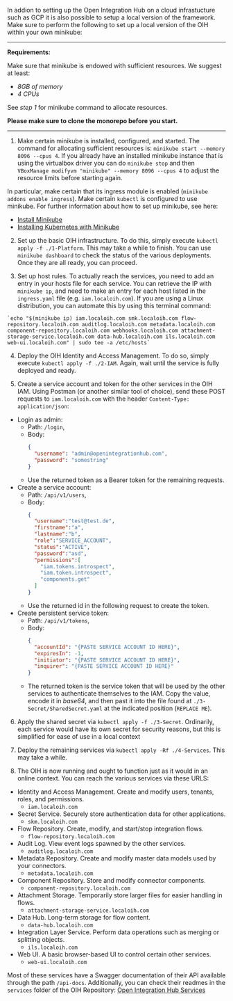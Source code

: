 In addion to setting up the Open Integration Hub on a cloud infrastucture such as GCP it is also possible to setup a local version of the framework. Make sure to perform the following to set up a local version of the OIH within your own minikube:

---

**Requirements:**

Make sure that minikube is endowed with sufficient resources. We suggest at least:

- _8GB of memory_
- _4 CPUs_

See _step 1_ for minikube command to allocate resources.


**Please make sure to clone the monorepo before you start.**

---

1. Make certain minikube is installed, configured, and started. The command for allocating sufficient resources is: `minikube start --memory 8096 --cpus 4`. If you already have an installed minikube instance that is using the virtualbox driver you can do `minikube stop` and then `VBoxManage modifyvm "minikube" --memory 8096 --cpus 4` to adjust the resource limits before starting again.


In particular, make certain that its ingress module is enabled (`minikube addons enable ingress`).  Make certain `kubectl` is configured to use minikube.
For further information about how to set up minikube, see here:
- [Install Minikube](https://kubernetes.io/docs/tasks/tools/install-minikube/)
- [Installing Kubernetes with Minikube](https://kubernetes.io/docs/setup/learning-environment/minikube/)

2. Set up the basic OIH infrastructure. To do this, simply execute `kubectl apply -f ./1-Platform`. This may take a while to finish. You can use `minikube dashboard` to check the status of the various deployments. Once they are all ready, you can proceed.

3. Set up host rules. To actually reach the services, you need to add an entry in your hosts file for each service. You can retrieve the IP with `minikube ip`, and need to make an entry for each host listed in the `ingress.yaml` file (e.g. `iam.localoih.com`).
If you are using a Linux distribution, you can automate this by using this terminal command:

```console
`echo "$(minikube ip) iam.localoih.com smk.localoih.com flow-repository.localoih.com auditlog.localoih.com metadata.localoih.com component-repository.localoih.com webhooks.localoih.com attachment-storage-service.localoih.com data-hub.localoih.com ils.localoih.com web-ui.localoih.com" | sudo tee -a /etc/hosts`
```

4. Deploy the OIH Identity and Access Management. To do so, simply execute `kubectl apply -f ./2-IAM`. Again, wait until the service is fully deployed and ready.

5. Create a service account and token for the other services in the OIH IAM. Using Postman (or another similar tool of choice), send these POST requests to `iam.localoih.com` with the header `Content-Type: application/json`:
- Login as admin:
  - Path: `/login`,
  - Body:
    ```json
    {
      "username": "admin@openintegrationhub.com",
      "password": "somestring"
    }
    ```
  - Use the returned token as a Bearer token for the remaining requests.
- Create a service account:
  - Path: `/api/v1/users`,
  - Body:
    ```json
    {
      "username":"test@test.de",
      "firstname":"a",
      "lastname":"b",
      "role":"SERVICE_ACCOUNT",
      "status":"ACTIVE",
      "password":"asd",
      "permissions":[
        "iam.tokens.introspect",
        "iam.token.introspect",
        "components.get"
      ]
    }
    ```
  - Use the returned id in the following request to create the token.
- Create persistent service token:
  - Path: `/api/v1/tokens`,
  - Body:
    ```json
    {
      "accountId": "{PASTE SERVICE ACCOUNT ID HERE}",
      "expiresIn": -1,
      "initiator": "{PASTE SERVICE ACCOUNT ID HERE}",
      "inquirer": "{PASTE SERVICE ACCOUNT ID HERE}"
    }
      ```
  - The returned token is the service token that will be used by the other services to authenticate themselves to the IAM. Copy the value, encode it in *base64*, and then past it into the file found at `./3-Secret/SharedSecret.yaml` at the indicated position (`REPLACE ME`).

6. Apply the shared secret via `kubectl apply -f ./3-Secret`. Ordinarily, each service would have its own secret for security reasons, but this is simplified for ease of use in a local context

7. Deploy the remaining services via `kubectl apply -Rf ./4-Services`. This may take a while.

8. The OIH is now running and ought to function just as it would in an online context. You can reach the various services via these URLS:
- Identity and Access Management. Create and modify users, tenants, roles, and permissions.
  - `iam.localoih.com`
- Secret Service. Securely store authentication data for other applications.
  - `skm.localoih.com`
- Flow Repository. Create, modify, and start/stop integration flows.
  - `flow-repository.localoih.com`
- Audit Log. View event logs spawned by the other services.
  - `auditlog.localoih.com`
- Metadata Repository. Create and modify master data models used by your connectors.
  - `metadata.localoih.com`
- Component Repository. Store and modify connector components.
  - `component-repository.localoih.com`
- Attachment Storage. Temporarily store larger files for easier handling in flows.
  - `attachment-storage-service.localoih.com`
- Data Hub. Long-term storage for flow content.
  - `data-hub.localoih.com`
- Integration Layer Service. Perform data operations such as merging or splitting objects.
  - `ils.localoih.com`
- Web UI. A basic browser-based UI to control certain other services.
  - `web-ui.localoih.com`

Most of these services have a Swagger documentation of their API available through the path `/api-docs`. Additionally, you can check their readmes in the `services` folder of the OIH Repository: [Open Integration Hub Services](https://github.com/openintegrationhub/openintegrationhub/tree/master/services)
